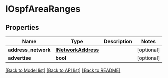 # IOspfAreaRanges

## Properties
Name | Type | Description | Notes
------------ | ------------- | ------------- | -------------
**address_network** | [**INetworkAddress**](INetworkAddress.md) |  | [optional] 
**advertise** | **bool** |  | [optional] 

[[Back to Model list]](../README.md#documentation-for-models) [[Back to API list]](../README.md#documentation-for-api-endpoints) [[Back to README]](../README.md)



